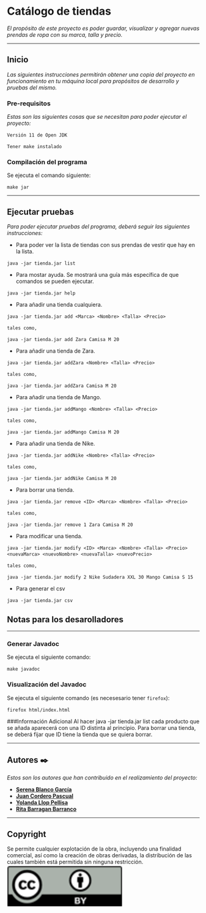 # Catálogo de tiendas 

_El propósito de este proyecto es poder guardar, visualizar y agregar nuevas prendas de ropa con su marca, talla y precio._  

---
## Inicio

_Las siguientes instrucciones permitirán obtener una copia del proyecto en funcionamiento en tu máquina local para propósitos de desarrollo y pruebas del mismo._

### Pre-requisitos

_Estas son las siguientes cosas que se necesitan para poder ejecutar el proyecto:_

```
Versión 11 de Open JDK
```
```
Tener make instalado
```

### Compilación del programa

Se ejecuta el comando siguiente:

```
make jar 
```
---
## Ejecutar pruebas

_Para poder ejecutar pruebas del programa, deberá seguir las siguientes instrucciones:_

-   Para poder ver la lista de tiendas con sus prendas de vestir que hay en la lista.
```
java -jar tienda.jar list
```
-   Para mostar ayuda. Se mostrará una guía más específica de que comandos se pueden ejecutar.
```
java -jar tienda.jar help
```
-   Para añadir una tienda cualquiera.
```
java -jar tienda.jar add <Marca> <Nombre> <Talla> <Precio>
```
```
tales como,
```
```
java -jar tienda.jar add Zara Camisa M 20
```
-   Para añadir una tienda de Zara.
```
java -jar tienda.jar addZara <Nombre> <Talla> <Precio>
```
```
tales como,
```
```
java -jar tienda.jar addZara Camisa M 20
```
-   Para añadir una tienda de Mango.
```
java -jar tienda.jar addMango <Nombre> <Talla> <Precio>
```
```
tales como,
```
```
java -jar tienda.jar addMango Camisa M 20
```
-   Para añadir una tienda de Nike.
```
java -jar tienda.jar addNike <Nombre> <Talla> <Precio>
```
```
tales como,
```
```
java -jar tienda.jar addNike Camisa M 20
```
-   Para borrar una tienda.
```
java -jar tienda.jar remove <ID> <Marca> <Nombre> <Talla> <Precio>
```
```
tales como,
```
```
java -jar tienda.jar remove 1 Zara Camisa M 20
```
-   Para modificar una tienda.
```
java -jar tienda.jar modify <ID> <Marca> <Nombre> <Talla> <Precio> <nuevaMarca> <nuevoNombre> <nuevaTalla> <nuevoPrecio>
```
```
tales como,
```
```
java -jar tienda.jar modify 2 Nike Sudadera XXL 30 Mango Camisa S 15
```
-   Para generar el csv
```
java -jar tienda.jar csv
```
## Notas para los desarolladores 

---

### Generar Javadoc
Se ejecuta el siguiente comando:
```
make javadoc
```

### Visualización del Javadoc
Se ejecuta el siguiente comando (es necesesario tener `firefox`):
```
firefox html/index.html
```
###Información Adicional
Al hacer java -jar tienda.jar list cada producto que se añada aparecerá con una ID distinta al principio.
Para borrar una tienda, se deberá fijar que ID tiene la tienda que se quiera borrar.

---
## Autores ✒️

_Estos son los autores que han contribuido en el realizamiento del proyecto:_

* **[Serena Blanco García](https://serena_blanco@bitbucket.org/Yolallop/proyecto_final.git)**
* **[Juan Cordero Pascual](https://jcorderop02@bitbucket.org/Yolallop/proyecto_final.git)** 
* **[Yolanda Llop Pellisa](https://Yolallop@bitbucket.org/Yolallop/proyecto_final.git)** 
* **[Rita Barragan Barranco](https://rriitaa_@bitbucket.org/Yolallop/proyecto_final.git)**


---
## Copyright
Se permite cualquier explotación de la obra, incluyendo una
finalidad comercial, así como la creación de obras derivadas, la distribución de las cuales también está permitida sin ninguna restricción.
![Copyright.png](Copyright.png)

